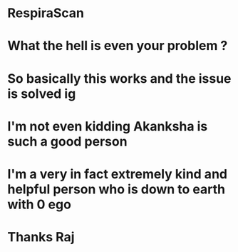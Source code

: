 # RespiraScan
# What the hell is even your problem ?
# So basically this works and the issue is solved ig
# I'm not even kidding Akanksha is such a good person
# I'm a very in fact extremely kind and helpful person who is down to earth with 0 ego
# Thanks Raj